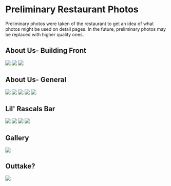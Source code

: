# Preliminary Restaurant Photos

Preliminary photos were taken of the restaurant to get an idea of what photos might be used on detail pages. In the future, preliminary photos may be replaced with higher quality ones. 

## About Us- Building Front
![](preliminary-restaurant-photos/building-front-straight.JPG)
![](preliminary-restaurant-photos/building-front-west.JPG)
![](preliminary-restaurant-photos/building-front-east.JPG)

## About Us- General
![](preliminary-restaurant-photos/main-restaurant.JPG)
![](preliminary-restaurant-photos/bar-from-front-2.JPG)
![](preliminary-restaurant-photos/bar-from-back.JPG)
![](preliminary-restaurant-photos/bar-from-doorway.JPG)
![](preliminary-restaurant-photos/bar-tables.JPG)

## Lil' Rascals Bar
![](preliminary-restaurant-photos/bar-close-up.JPG)
![](preliminary-restaurant-photos/bar-beverages.JPG)
![](preliminary-restaurant-photos/bar-east-television.JPG)
![](preliminary-restaurant-photos/bar-west-television.JPG)

## Gallery
![](preliminary-restaurant-photos/deer.JPG)

## Outtake?
![](preliminary-restaurant-photos/bar-from-front.JPG)
